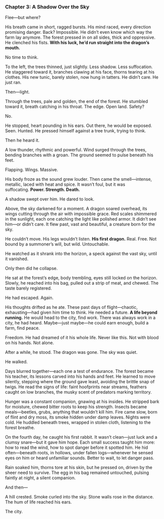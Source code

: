 
### **Chapter 3: A Shadow Over the Sky**

Flee—but where?

His breath came in short, ragged bursts. His mind raced, every direction promising danger. Back? Impossible. He didn’t even know which way the farm lay anymore. The forest pressed in on all sides, thick and oppressive. He clenched his fists. **With his luck, he’d run straight into the dragon’s mouth.**

No time to think.

To the left, the trees thinned, just slightly. Less shadow. Less suffocation. He staggered toward it, branches clawing at his face, thorns tearing at his clothes. His new tunic, barely stolen, now hung in tatters. He didn’t care. He just ran.

Then—light.

Through the trees, pale and golden, the end of the forest. He stumbled toward it, breath catching in his throat. The edge. Open land. Safety?

No.

He stopped, heart pounding in his ears. Out there, he would be exposed. Seen. Hunted. He pressed himself against a tree trunk, trying to think.

Then he heard it.

A low thunder, rhythmic and powerful. Wind surged through the trees, bending branches with a groan. The ground seemed to pulse beneath his feet.

Flapping. Wings. Massive.

His body froze as the sound grew louder. Then came the smell—intense, metallic, laced with heat and spice. It wasn’t foul, but it was suffocating. **Power. Strength. Death.**

A shadow swept over him. He dared to look.

Above, the sky darkened for a moment. A dragon soared overhead, its wings cutting through the air with impossible grace. Red scales shimmered in the sunlight, each one catching the light like polished armor. It didn’t see him—or didn’t care. It flew past, vast and beautiful, a creature born for the sky.

He couldn’t move. His legs wouldn’t listen. **His first dragon.** Real. Free. Not bound by a summoner’s will, but wild. Untouchable.

He watched as it shrank into the horizon, a speck against the vast sky, until it vanished.

Only then did he collapse.

He sat at the forest’s edge, body trembling, eyes still locked on the horizon. Slowly, he reached into his bag, pulled out a strip of meat, and chewed. The taste barely registered.

He had escaped. Again.

His thoughts drifted as he ate. These past days of flight—chaotic, exhausting—had given him time to think. He needed a future. **A life beyond running.** He would head to the city, find work. There was always work in a city, he had heard. Maybe—just maybe—he could earn enough, build a farm, find peace.

Freedom. He had dreamed of it his whole life. Never like this. Not with blood on his hands. Not alone.

After a while, he stood. The dragon was gone. The sky was quiet.

He walked.

Days blurred together—each one a test of endurance. The forest became his teacher, its lessons carved into his hands and feet. He learned to move silently, stepping where the ground gave least, avoiding the brittle snap of twigs. He read the signs of life: faint hoofprints near streams, feathers caught on low branches, the musky scent of predators marking territory.

Hunger was a constant companion, gnawing at his insides. He stripped bark for moisture, chewed bitter roots to keep his strength. Insects became meals—beetles, grubs, anything that wouldn’t kill him. Fire came slow, born of flint and dry moss, its smoke hidden under damp leaves. Nights were cold. He huddled beneath trees, wrapped in stolen cloth, listening to the forest breathe.

On the fourth day, he caught his first rabbit. It wasn’t clean—just luck and a clumsy snare—but it gave him hope. Each small success taught him more: how to read the wind, how to spot danger before it spotted him. He hid often—beneath roots, in hollows, under fallen logs—whenever he sensed eyes on him or heard unfamiliar sounds. Better to wait, to let danger pass.

Rain soaked him, thorns tore at his skin, but he pressed on, driven by the sheer need to survive. The egg in his bag remained untouched, pulsing faintly at night, a silent companion.

And then—

A hill crested. Smoke curled into the sky. Stone walls rose in the distance. The hum of life reached his ears.

The city.